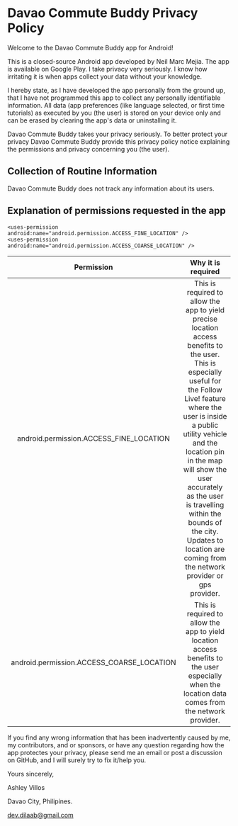 # Davao Commute Buddy Privacy Policy

Welcome to the Davao Commute Buddy app for Android! 

This is a closed-source Android app developed by Neil Marc Mejia. The app is available on Google Play. I take privacy very seriously. I know how irritating it is when apps collect your data without your knowledge. 

I hereby state, as I have developed the app personally from the ground up, that I have not programmed this app to collect any personally identifiable information. All data (app preferences (like language selected, or first time tutorials) as executed by you (the user) is stored on your device only and can be erased by clearing the app's data or uninstalling it.



Davao Commute Buddy takes your privacy seriously. To better protect your privacy Davao Commute Buddy provide this privacy policy notice explaining the permissions and privacy concerning you (the user).



## Collection of Routine Information


Davao Commute Buddy does not track any information about its users. 



## Explanation of permissions requested in the app


```
<uses-permission android:name="android.permission.ACCESS_FINE_LOCATION" />
<uses-permission android:name="android.permission.ACCESS_COARSE_LOCATION" />
```


| Permission | Why it is required  
| :---:   | :---: 
| android.permission.ACCESS_FINE_LOCATION | This is required to allow the app to yield precise location access benefits to the user. This is especially useful for the Follow Live! feature where the user is inside a public utility vehicle and the location pin in the map will show the user accurately as the user is travelling within the bounds of the city. Updates to location are coming from the network provider or gps provider.
| android.permission.ACCESS_COARSE_LOCATION | This is required to allow the app to yield location access benefits to the user especially when the location data comes from the network provider.



If you find any wrong information that has been inadvertently caused by me, my contributors, and or sponsors, or have any question regarding how the app protectes your privacy, please send me an email or post a discussion on GitHub, and I will surely try to fix it/help you.


Yours sincerely,

Ashley Villos

Davao City, Philipines.

dev.dilaab@gmail.com
